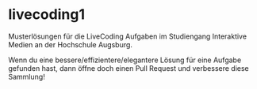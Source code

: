 # livecoding1

Musterlösungen für die LiveCoding Aufgaben im Studiengang Interaktive Medien an der Hochschule Augsburg.

Wenn du eine bessere/effizientere/elegantere Lösung für eine Aufgabe gefunden hast, dann öffne doch einen Pull Request und verbessere diese Sammlung!
